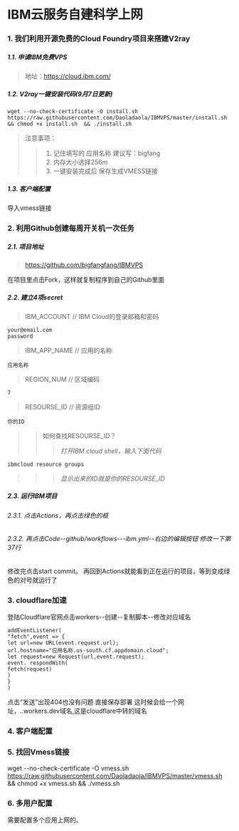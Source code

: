 # IBM云服务自建科学上网






### 1. 我们利用开源免费的Cloud Foundry项目来搭建V2ray

##### 1.1. 申请IBM免费VPS
> 地址：https://cloud.ibm.com/

##### 1.2. V2ray一键安装代码(9月7日更新)

```
wget --no-check-certificate -O install.sh https://raw.githubusercontent.com/Daoladaola/IBMVPS/master/install.sh && chmod +x install.sh  && ./install.sh

```

> 注意事项：
>> 1. 记住填写的 应用名称 建议写：bigfang 
>> 2. 内存大小选择256m
>> 3. 一键安装完成后 保存生成VMESS链接

##### 1.3. 客户端配置

导入vmess链接

### 2. 利用Github创建每周开关机一次任务

##### 2.1. 项目地址
> https://github.com/bigfangfang/IBMVPS  

在项目里点击Fork，这样就复制程序到自己的Github里面

##### 2.2. 建立4项secret

> IBM_ACCOUNT // IBM Cloud的登录邮箱和密码
```
your@email.com  
password
```
> IBM_APP_NAME // 应用的名称
```
应用名称
```

> REGION_NUM // 区域编码
```
7
```

> RESOURSE_ID // 资源组ID
```
你的ID
```

>> 如何查找RESOURSE_ID？
>>> *打开IBM cloud shell，输入下面代码*

```
ibmcloud resource groups
```
 >>> *显示出来的ID就是你的RESOURSE_ID*
 
 
##### 2.3. 运行IBM项目

###### 2.3.1. 点击Actions，再点击绿色的框  
###### 2.3.2. 再点击Code--github/workflows---ibm.yml--右边的编辑按钮 修改一下第37行  
修改完点击start commit。
再回到Actions就能看到正在运行的项目，等到变成绿色的对号就运行了

### 3. cloudflare加速

登陆Cloudflare官网点击workers--创建--复制脚本--修改对应域名

```
addEventListener(
"fetch",event => {
let url=new URL(event.request.url);
url.hostname="应用名称.us-south.cf.appdomain.cloud";
let request=new Request(url,event.request);
event. respondWith(
fetch(request)
)
}
)
```

点击“发送”出现404也没有问题 直接保存部署
这时候会给一个网址，..workers.dev域名,这是cloudflare中转的域名

### 4. 客户端配置


### 5. 找回Vmess链接  


wget --no-check-certificate -O vmess.sh https://raw.githubusercontent.com/Daoladaola/IBMVPS/master/vmess.sh && chmod +x vmess.sh  && ./vmess.sh



### 6. 多用户配置
需要配置多个应用上网的。



